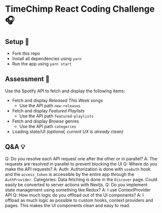 # TimeChimp React Coding Challenge 🎧

## Setup 🚀

- Fork this repo
- Install all dependencies using `yarn`
- Run the app using `yarn start`

## Assessment 📖

Use the Spotify API to fetch and display the following items:

- Fetch and display _Released This Week_ songs
  - Use the API path `new-releases`
- Fetch and display _Featured Playlists_
  - Use the API path `featured-playlists`
- Fetch and display _Browse_ genres
  - Use the API path `categories`
- Loading state/UI _(optional, current UX is already clean)_

## Q&A 💡

Q: Do you resolve each API request one after the other or in parallel?
A: The requests are resolved in parallel to prevent blocking the UI
Q: Where do you make the API requests?
A: Auth: Authorization is done with `useAuth` hook and the `access_token` is accessible by the entire app through the `AuthProvider`. Categories: Data fetching is done in the `Discover` page. Could easily be converted to server actions with Nextjs.
Q: Do you implement state management using something like Redux?
A: I use ContextProvider API
Q: How much logic do you offload out of the UI components?
A: I offload as much logic as possible to custom hooks, context providers and pages. This makes the UI components clean and easy to read.
